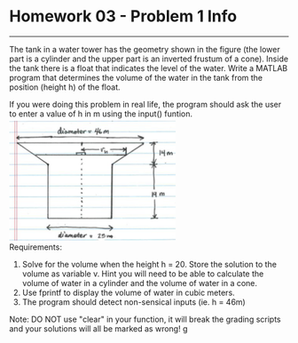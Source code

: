 # Homework 03 - Problem 1 Info
---
The tank in a water tower has the geometry shown in the figure (the lower part is a cylinder and the upper part is an inverted frustum of a cone). Inside the tank there is a float that indicates the level of the water. Write a MATLAB program that determines the volume of the water in the tank from the position (height h) of the float. 

If you were doing this problem in real life, the program should ask the user to enter a value of h in m using the input() funtion.
<img src = "assets/h0301_0.png" width = "300"> <br />
Requirements: 
1. Solve for the volume when the height h = 20. Store the solution to the volume as variable v. Hint you will need to be able to calculate the volume of water in a cylinder and the volume of water in a cone.
2. Use fprintf to display the volume of water in cubic meters.
3. The program should detect non-sensical inputs (ie. h = 46m)

Note: DO NOT use "clear" in your function, it will break the grading scripts and your solutions will all be marked as wrong!
g
